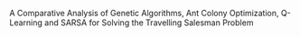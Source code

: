 A Comparative Analysis of Genetic Algorithms, Ant Colony Optimization, Q-Learning and SARSA
for Solving the Travelling Salesman Problem
